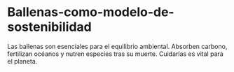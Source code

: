 # Ballenas-como-modelo-de-sostenibilidad
Las ballenas son esenciales para el equilibrio ambiental. Absorben carbono, fertilizan océanos y nutren especies tras su muerte. Cuidarlas es vital para el planeta. 
